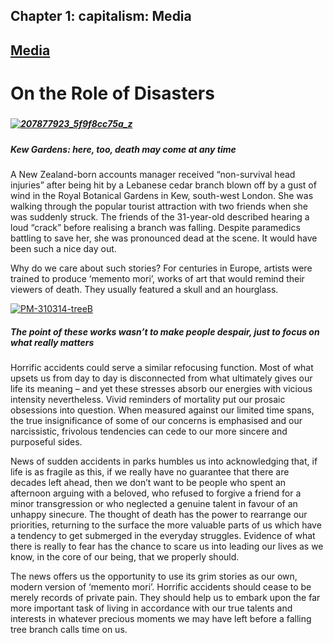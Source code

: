 Chapter  1: capitalism: Media
----------------------------

[Media](../category/capitalism/media/index.html)
------------------------------------------------

On the Role of Disasters
========================

##### 

##### [![207877923\_5f9f8cc75a\_z](http://i0.wp.com/www.thebookoflife.org/wp-content/uploads/2014/11/207877923_5f9f8cc75a_z.jpg?resize=635%2C476)](http://i0.wp.com/www.thebookoflife.org/wp-content/uploads/2014/11/207877923_5f9f8cc75a_z.jpg)

##### <span class="s1">Kew Gardens: here, too, death may come at any time</span>

<span class="s1">A New Zealand-born accounts manager received “non-survival head injuries” after being hit by a Lebanese cedar branch blown off by a gust of wind in the Royal Botanical Gardens in Kew, south-west London. She was walking through the popular tourist attraction with two friends when she was suddenly struck. The friends of the 31-year-old described hearing a loud “crack” before realising a branch was falling. Despite paramedics battling to save her, she was pronounced dead at the scene. It would have been such a nice day out.</span>

<span class="s1">Why do we care about such stories? For centuries in Europe, artists were trained to produce ‘memento mori’, works of art that would remind their viewers of death. They usually featured a skull and an hourglass.</span>

[![PM-310314-treeB](http://i1.wp.com/www.thebookoflife.org/wp-content/uploads/2014/11/PM-310314-treeB1.jpg?resize=635%2C395)](http://i2.wp.com/www.thebookoflife.org/wp-content/uploads/2014/11/PM-310314-treeB1.jpg)

##### <span class="s1">The point of these works wasn’t to make people despair, just to focus on what really matters</span>

<span class="s1">Horrific accidents could serve a similar refocusing function. Most of what upsets us from day to day is disconnected from what ultimately gives our life its meaning – and yet these stresses absorb our energies with vicious intensity nevertheless. Vivid reminders of mortality put our prosaic obsessions into question. When measured against our limited time spans, the true insignificance of some of our concerns is emphasised and our narcissistic, frivolous tendencies can cede to our more sincere and purposeful sides.</span>

<span class="s1">News of sudden accidents in parks humbles us into acknowledging that, if life is as fragile as this, if we really have no guarantee that there are decades left ahead, then we don’t want to be people who spent an afternoon arguing with a beloved, who refused to forgive a friend for a minor transgression or who neglected a genuine talent in favour of an unhappy sinecure. The thought of death has the power to rearrange our priorities, returning to the surface the more valuable parts of us which have a tendency to get submerged in the everyday struggles. Evidence of what there is really to fear has the chance to scare us into leading our lives as we know, in the core of our being, that we properly should.</span>

<span class="s1">The news offers us the opportunity to use its grim stories as our own, modern version of ‘memento mori’. Horrific accidents should cease to be merely records of private pain. They should help us to embark upon the far more important task of living in accordance with our true talents and interests in whatever precious moments we may have left before a falling tree branch calls time on us.</span>

